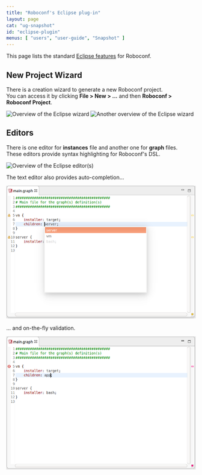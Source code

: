 ```yaml
---
title: "Roboconf's Eclipse plug-in"
layout: page
cat: "ug-snapshot"
id: "eclipse-plugin"
menus: [ "users", "user-guide", "Snapshot" ]
---
```


This page lists the standard [Eclipse features](eclipse-plugins.html) for Roboconf.


## New Project Wizard

There is a creation wizard to generate a new Roboconf project.  
You can access it by clicking **File &gt; New &gt; ...** and then **Roboconf &gt; Roboconf Project**.

<img src="/resources/img/eclipse-wizard-1.jpg" alt="Overview of the Eclipse wizard" />

<img src="/resources/img/eclipse-wizard-2.jpg" alt="Another overview of the Eclipse wizard" />


## Editors

There is one editor for **instances** file and another one for **graph** files.  
These editors provide syntax highlighting for Roboconf's DSL.

<img src="/resources/img/eclipse-editor.jpg" alt="Overview of the Eclipse editor(s)" />

The text editor also provides auto-completion...

<img src="/resources/img/eclipse-editor-with-auto-completion.png" alt="Auto-completion" />

... and on-the-fly validation.

<img src="/resources/img/eclipse-editor-with-validation.png" alt="Validation on the fly" />
